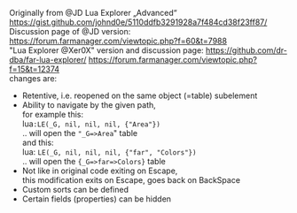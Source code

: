 Originally from @JD Lua Explorer „Advanced“
<br />
https://gist.github.com/johnd0e/5110ddfb3291928a7f484cd38f23ff87/
<br />
Discussion page of @JD version:
<br />
https://forum.farmanager.com/viewtopic.php?f=60&t=7988
<br />
"Lua Explorer @Xer0X" version and discussion page:
https://github.com/dr-dba/far-lua-explorer/
https://forum.farmanager.com/viewtopic.php?f=15&t=12374
<br />
changes are:
* Retentive, i.e. reopened on the same object (=table) subelement
* Ability to navigate by the given path, <br />
for example this:<br />
lua`:LE(_G, nil, nil, nil, {"Area"})`<br />
.. will open the `"_G=>Area`" table<br />
and this:<br />
lua: `LE(_G, nil, nil, nil, {"far", "Colors"})`<br />
.. will open the `{_G=>far=>Colors}` table<br />
* Not like in original code exiting on Escape, <br />
this modification exits on Escape, goes back on BackSpace<br />
* Custom sorts can be defined
* Certain fields (properties) can be hidden
